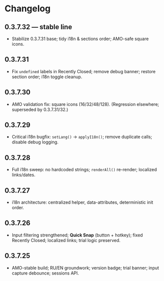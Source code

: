 # Changelog

## 0.3.7.32 — stable line
- Stabilize 0.3.7.31 base; tidy i18n & sections order; AMO-safe square icons.

## 0.3.7.31
- Fix `undefined` labels in Recently Closed; remove debug banner; restore section order; i18n toggle cleanup.

## 0.3.7.30
- AMO validation fix: square icons (16/32/48/128). (Regression elsewhere; superseded by 0.3.7.31/32.)

## 0.3.7.29
- Critical i18n bugfix: `setLang()` → `applyI18n()`; remove duplicate calls; disable debug logging.

## 0.3.7.28
- Full i18n sweep: no hardcoded strings; `renderAll()` re-render; localized links/dates.

## 0.3.7.27
- i18n architecture: centralized helper, data-attributes, deterministic init order.

## 0.3.7.26
- Input filtering strengthened; **Quick Snap** (button + hotkey); fixed Recently Closed; localized links; trial logic preserved.

## 0.3.7.25
- AMO-stable build; RU/EN groundwork; version badge; trial banner; input capture debounce; sessions API.